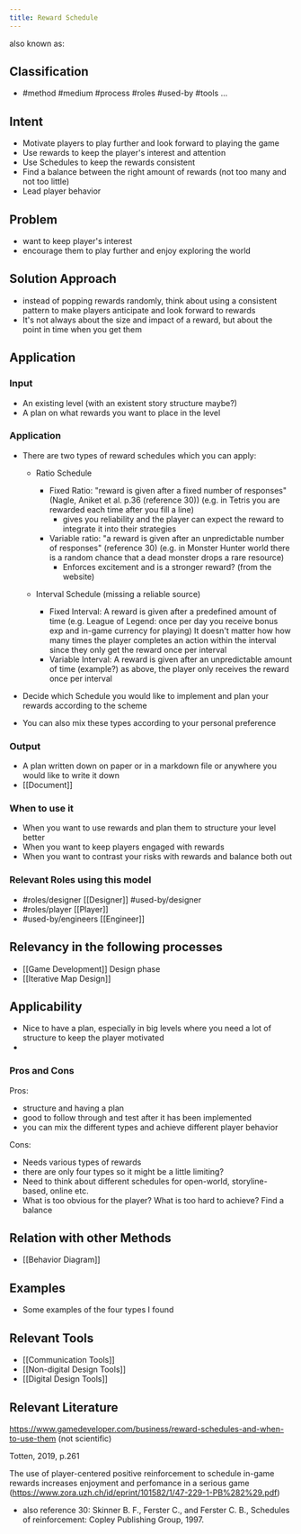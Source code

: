 ```yaml
---
title: Reward Schedule
---
```


also known as: 

## Classification
- #method 
#medium 
#process 
#roles 
#used-by 
#tools 
...

## Intent
- Motivate players to play further and look forward to playing the game
- Use rewards to keep the player's interest and attention
- Use Schedules to keep the rewards consistent
- Find a balance between the right amount of rewards (not too many and not too little)
- Lead player behavior

## Problem
- want to keep player's interest
- encourage them to play further and enjoy exploring the world

## Solution Approach
- instead of popping rewards randomly, think about using a consistent pattern to make players anticipate and look forward to rewards
- It's not always about the size and impact of a reward, but about the point in time when you get them

## Application

### Input
- An existing level (with an existent story structure maybe?)
- A plan on what rewards you want to place in the level

### Application
- There are two types of reward schedules which you can apply:
  
	- Ratio Schedule
		- Fixed Ratio: "reward is given after a fixed number of responses" (Nagle, Aniket et al. p.36 (reference 30)) (e.g. in Tetris you are rewarded each time after you fill a line)
			- gives you reliability and the player can expect the reward to integrate it into their strategies
		- Variable ratio: "a reward is given after an unpredictable number of responses" (reference 30) (e.g. in Monster Hunter world there is a random chance that a dead monster drops a rare resource)
			- Enforces excitement and is a stronger reward? (from the website)
			  
	- Interval Schedule (missing a reliable source)
		- Fixed Interval: A reward is given after a predefined amount of time (e.g. League of Legend: once per day you receive bonus exp and in-game currency for playing)
		  It doesn't matter how how many times the player completes an action within the interval since they only get the reward once per interval
		- Variable Interval: A reward is given after an unpredictable amount of time (example?)
		  as above, the player only receives the reward once per interval

- Decide which Schedule you would like to implement and plan your rewards according to the scheme
- You can also mix these types according to your personal preference

### Output
- A plan written down on paper or in a markdown file or anywhere you would like to write it down
- [[Document]]

### When to use it
- When you want to use rewards and plan them to structure your level better
- When you want to keep players engaged with rewards
- When you want to contrast your risks with rewards and balance both out

### Relevant Roles using this model
- #roles/designer [[Designer]] #used-by/designer 
- #roles/player [[Player]]
- #used-by/engineers [[Engineer]]

## Relevancy in the following processes
- [[Game Development]] Design phase
- [[Iterative Map Design]]

## Applicability
- Nice to have a plan, especially in big levels where you need a lot of structure to keep the player motivated
- 

### Pros and Cons

Pros:
- structure and having a plan
- good to follow through and test after it has been implemented
- you can mix the different types and achieve different player behavior

Cons:
- Needs various types of rewards
- there are only four types so it might be a little limiting?
- Need to think about different schedules for open-world, storyline-based, online etc.
- What is too obvious for the player? What is too hard to achieve? Find a balance

## Relation with other Methods
- [[Behavior Diagram]]

## Examples

- Some examples of the four types I found

## Relevant Tools
- [[Communication Tools]]
- [[Non-digital Design Tools]]
- [[Digital Design Tools]]

## Relevant Literature

https://www.gamedeveloper.com/business/reward-schedules-and-when-to-use-them (not scientific)

Totten, 2019, p.261

The use of player-centered positive reinforcement to schedule in-game rewards increases enjoyment and perfomance in a serious game (https://www.zora.uzh.ch/id/eprint/101582/1/47-229-1-PB%282%29.pdf)
- also reference 30: Skinner B. F., Ferster C., and Ferster C. B., Schedules of reinforcement: Copley Publishing Group, 1997.




